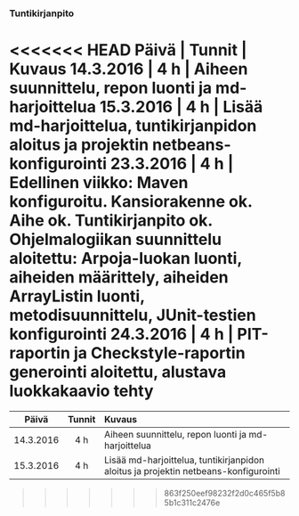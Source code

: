 ### Tuntikirjanpito
<<<<<<< HEAD
Päivä | Tunnit | Kuvaus
14.3.2016 | 4 h | Aiheen suunnittelu, repon luonti ja md-harjoittelua
15.3.2016 | 4 h | Lisää md-harjoittelua, tuntikirjanpidon aloitus ja projektin netbeans-konfigurointi
23.3.2016 | 4 h | Edellinen viikko: Maven konfiguroitu. Kansiorakenne ok. Aihe ok. Tuntikirjanpito ok. Ohjelmalogiikan suunnittelu aloitettu: Arpoja-luokan luonti, aiheiden määrittely, aiheiden ArrayListin luonti, metodisuunnittelu, JUnit-testien konfigurointi
24.3.2016 | 4 h | PIT-raportin ja Checkstyle-raportin generointi aloitettu, alustava luokkakaavio tehty
=======
| Päivä        | Tunnit           | Kuvaus  |
| ------------- |:-------------:| :-----|
| 14.3.2016 | 4 h | Aiheen suunnittelu, repon luonti ja md-harjoittelua
| 15.3.2016 | 4 h | Lisää md-harjoittelua, tuntikirjanpidon aloitus ja projektin netbeans-konfigurointi
>>>>>>> 863f250eef98232f2d0c465f5b85b1c311c2476e
